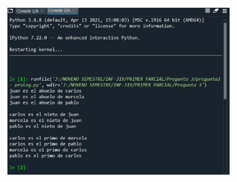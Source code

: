 ![EjecucionPregunta3](https://github.com/JhulenMallo/Examen319/blob/main/Ejecuciones/Ejecucionpregunta3.png)
